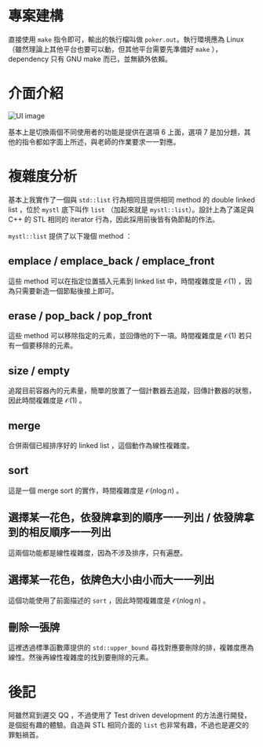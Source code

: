 # 專案建構

直接使用 `make` 指令即可，輸出的執行檔叫做 `poker.out`。執行環境應為 Linux（雖然理論上其他平台也要可以動，但其他平台需要先準備好 `make` ）， dependency 只有 GNU make 而已，並無額外依賴。

# 介面介紹

![UI image](/home/jw910731/course/DS/poker/ui_image.png)

基本上是切換兩個不同使用者的功能是提供在選項 6 上面，選項 7 是加分題，其他的指令都如字面上所述，與老師的作業要求一一對應。

# 複雜度分析

基本上我實作了一個與 `std::list` 行為相同且提供相同 method 的 double linked list ，位於 `mystl` 底下叫作 `list` （加起來就是 `mystl::list`）。設計上為了滿足與 C++ 的 STL 相同的 iterator 行為，因此採用前後皆有偽節點的作法。

`mystl::list`  提供了以下幾個 method ：

## emplace / emplace_back / emplace_front

這些 method 可以在指定位置插入元素到 linked list 中，時間複雜度是 $\mathcal{O}(1)$ ，因為只需要新造一個節點後接上即可。

## erase / pop_back / pop_front

這些 method 可以移除指定的元素，並回傳他的下一項。時間複雜度是 $\mathcal{O}(1)$ 若只有一個要移除的元素。

## size / empty

追蹤目前容器內的元素量，簡單的放置了一個計數器去追蹤，回傳計數器的狀態，因此時間複雜度是 $\mathcal{O}(1)$ 。

## merge

合併兩個已經排序好的 linked list ，這個動作為線性複雜度。

## sort

這是一個 merge sort 的實作，時間複雜度是 $\mathcal{O}(n \log n)$ 。

## 選擇某一花色，依發牌拿到的順序一一列出 / 依發牌拿到的相反順序一一列出

這兩個功能都是線性複雜度，因為不涉及排序，只有遍歷。

## 選擇某一花色，依牌色大小由小而大一一列出

這個功能使用了前面描述的 `sort` ，因此時間複雜度是 $\mathcal{O}(n \log n)$ 。

## 刪除一張牌

這裡透過標準函數庫提供的 `std::upper_bound` 尋找對應要刪除的排，複雜度應為線性。然後再線性複雜度的找到要刪除的元素。

# 後記

阿雖然寫到遲交 QQ ，不過使用了 Test driven development 的方法進行開發，是個挺有趣的體驗。自造與 STL 相同介面的 `list` 也非常有趣，不過也是遲交的罪魁禍首。
